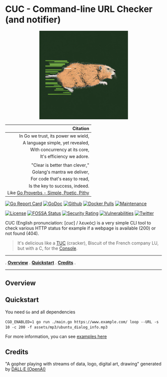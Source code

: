 # CUC - Command-line URL Checker (and notifier)

<p align="center">
<img width="285" height="285" src="assets/img/cuc.png" alt="CUC logo / A gopher playing with streams of data, logo, digital art, drawing" title="CUC / Generated by DALL·E" />
</p>

| Citation |
| --------:|
| In Go we trust, its power we wield, |
| A language simple, yet revealed, |
| With concurrency at its core, |
| It's efficiency we adore. |
| |
| "Clear is better than clever," |
| Golang's mantra we deliver, |
| For code that's easy to read, |
| Is the key to success, indeed. |
| Like [Go Proverbs - Simple, Poetic, Pithy](https://go-proverbs.github.io/) |

[![Go Report Card](https://goreportcard.com/badge/davidaparicio/cuc)](https://goreportcard.com/report/davidaparicio/cuc)
[![GoDoc](https://pkg.go.dev/badge/github.com/davidaparicio/cuc?status.svg)](https://pkg.go.dev/github.com/davidaparicio/cuc)
[![Github](https://img.shields.io/static/v1?label=github&logo=github&color=E24329&message=main&style=flat-square)](https://github.com/davidaparicio/cuc)
[![Docker Pulls](https://img.shields.io/docker/pulls/davidaparicio/cuc.svg)](https://hub.docker.com/r/davidaparicio/cuc)
[![Maintenance](https://img.shields.io/maintenance/yes/2023.svg)]()

<!-- [![GitLab](https://img.shields.io/static/v1?label=gitlab&logo=gitlab&color=E24329&message=main&style=flat-square)](https://gitlab.com/davidaparicio/cuc) -->
<!-- [![Froggit](https://img.shields.io/static/v1?label=froggit&logo=froggit&color=red&message=no&style=flat-square)](https://lab.frogg.it/davidaparicio/cuc) -->

[![License](https://img.shields.io/badge/license-MIT-blue.svg)](https://github.com/davidaparicio/cuc/blob/master/LICENSE.md)
[![FOSSA Status](https://app.fossa.com/api/projects/git%2Bgithub.com%2Fdavidaparicio%2Fcuc.svg?type=shield)](https://app.fossa.com/projects/git%2Bgithub.com%2Fdavidaparicio%2Fcuc?ref=badge_shield)
[![Security Rating](https://sonarcloud.io/api/project_badges/measure?project=davidaparicio_cuc&metric=security_rating)](https://sonarcloud.io/summary/new_code?id=davidaparicio_cuc)
[![Vulnerabilities](https://sonarcloud.io/api/project_badges/measure?project=davidaparicio_cuc&metric=vulnerabilities)](https://sonarcloud.io/summary/new_code?id=davidaparicio_cuc)
[![Twitter](https://img.shields.io/twitter/follow/dadideo.svg?style=social)](https://twitter.com/intent/follow?screen_name=dadideo)

CUC (English pronunciation: [_cuc_] / λευκός) is a very simple CLI tool to check various HTTP status for example if a webpage is available (200) or not found (404).

> It's delicious like a [TUC](https://en.wikipedia.org/wiki/TUC_(cracker)) (cracker), Biscuit of the French company LU, but with a C, for the [Console](https://en.wikipedia.org/wiki/Command-line_interface).

---

<!--
. **[Overview](#overview)** .
**[Features](#features)** .
**[Supported backends](#supported-backends)** .
**[Quickstart](#quickstart)** .
**[Web UI](#web-ui)** .
**[Documentation](#documentation)** .

. **[Support](#support)** .
**[Release cycle](#release-cycle)** .
**[Contributing](#contributing)** .
**[Maintainers](#maintainers)** .
**[Credits](#credits)** .
-->

. **[Overview](#overview)** .
**[Quickstart](#quickstart)** .
**[Credits](#credits)** .

---

## Overview

## Quickstart

<!-- 
If you have already ```Docker``` installed on your laptop

```docker run davidaparicio/cuc:<TAG/VERSION_LIKE_v0.0.5> -u <WEBSITE_TO_CHECK> -c 200 -f <PATH_TO_AUDIO_FILE>```

If not,
-->

You need ```Go``` and all dependencies

```CGO_ENABLED=1 go run ./main.go https://www.example.com/ loop --URL -s 10 -c 200 -f assets/mp3/ubuntu_dialog_info.mp3```

For more information, you can see [examples here](EXAMPLES.md)

## Credits

"A gopher playing with streams of data, logo, digital art, drawing" generated by <a href="https://labs.openai.com/" target="_blank">DALL·E (OpenAI)</a>
